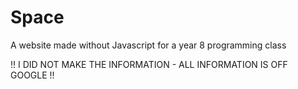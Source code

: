 # Space
A website made without Javascript for a year 8 programming class


!! I DID NOT MAKE THE INFORMATION - ALL INFORMATION IS OFF GOOGLE !!
